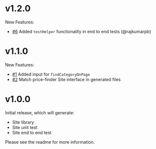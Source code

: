 # v1.2.0

New Features:

- [#6](https://github.com/dylants/generator-price-finder-site/pull/6) Added `testHelper` functionality in end to end tests (@rajkumarpb)

# v1.1.0

New Features:

- [#1](https://github.com/dylants/generator-price-finder-site/pull/1) Added input for `findCategoryOnPage`
- [#2](https://github.com/dylants/generator-price-finder-site/pull/2) Match price-finder Site interface in generated files

# v1.0.0

Initial release, which will generate:

* Site library
* Site unit test
* Site end to end test

Please see the readme for more information.

